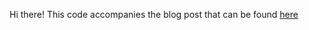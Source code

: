 ﻿Hi there! This code accompanies the blog post that can be found [here](http://georgekinsman.com/programming/2022/04/22/Improving-Test-Observability-Fixie-Seq.html) 